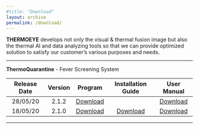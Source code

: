 ```yaml
---
#title: "Download"
layout: archive
permalink: /download/
---
```


<!-- {% include feature_row id="row" type="left" %}
**Lastest Version**  
ThermoQuarantine 2.1.0    <a href="https://docs.google.com/uc?export=download&id=1M86qxJPFL2PlJ8QW53Cnxh4HBAQpUZau" class="btn btn--primary">Download</a>  

**Document**  
User Manual <a href="https://docs.google.com/uc?export=download&id=19vuuUHIYM0-sjybeaGxIsERuLFu6H2_v" class="btn btn--primary">Download</a> -->

**THERMOEYE** develops not only the visual & thermal fusion image but also the thermal AI and data analyzing tools so that we can provide optimized solution to satisfy our customer’s various purposes and needs.

---

**ThermoQuarantine** - Fever Screening System

| Release Date | Version | Program | Installation Guide | User Manual |
|:---------:|:---------:|:---------:|:---------:|:---------:|
| 28/05/20 | 2.1.2 | <a href="https://docs.google.com/uc?export=download&id=1Bdcx7_bKJs8hx4eh51aEUuZZauU-alWP" class="btn btn--primary">Download</a> | | <a href="https://docs.google.com/uc?export=download&id=1KXr7QNrAkM0kV5qD4vBpSBqcUFs-kZpy" class="btn btn--primary">Download</a> |
| 18/05/20 | 2.1.0 | <a href="https://docs.google.com/uc?export=download&id=1M86qxJPFL2PlJ8QW53Cnxh4HBAQpUZau" class="btn btn--primary">Download</a> |<a href="https://docs.google.com/uc?export=download&id=1M86qxJPFL2PlJ8QW53Cnxh4HBAQpUZau" class="btn btn--primary">Download</a>  | <a href="https://docs.google.com/uc?export=download&id=1M86qxJPFL2PlJ8QW53Cnxh4HBAQpUZau" class="btn btn--primary">Download</a>  |

---
